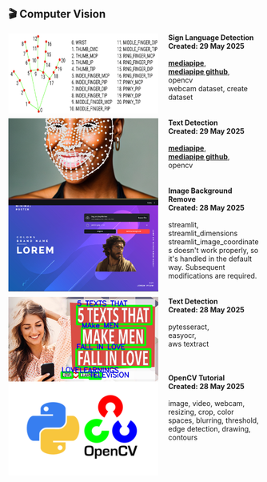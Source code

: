 

## 🎬 Computer Vision

<img src="sign_language_detector/sign.png" alt="opencv" width="300px" height="160px" align="left" style="padding-right:20px;object-fit:fill" />
<strong>Sign Language Detection</strong><br />
<div><strong>Created: 29 May 2025</strong></div>
<br/>
 <a href="https://ai.google.dev/edge/mediapipe/solutions/guide?hl=ko" title="mediapipe"><strong>mediapipe</strong></a>, <br/>
 <a href="https://github.com/google-ai-edge/mediapipe" title="mediapipe github"><strong>mediapipe github</strong></a>, <br/>
 opencv<br/>
 webcam dataset, create dataset

<br/>
<br/>
<br/>

<img src="face_emotion_detection/face_detection.png" alt="opencv" width="300px" height="160px" align="left" style="padding-right:20px;object-fit:cover" />
<strong>Text Detection</strong><br />
<div><strong>Created: 29 May 2025</strong></div>
<br/>
 <a href="https://ai.google.dev/edge/mediapipe/solutions/guide?hl=ko" title="mediapipe"><strong>mediapipe</strong></a>, <br/>
 <a href="https://github.com/google-ai-edge/mediapipe" title="mediapipe github"><strong>mediapipe github</strong></a>, <br/>
 opencv<br/>

<br/>
<br/>


<img src="image_background_remove/Image_Background_Remove.png" alt="Image Background Remove" width="300px" align="left" style="padding-right:20px" />
<strong>Image Background Remove</strong>
<div><strong>Created: 28 May 2025</strong></div>
<br/> 
 streamlit, streamlit_dimensions<br />
 streamlit_image_coordinates doesn't work properly, so it's handled in the default way. Subsequent modifications are required.

<br/>
<br/>
<br/>

<img src="text-detection/text-detection.jpg" alt="opencv" width="300px" align="left" style="padding-right:20px" />
<strong>Text Detection</strong><br />
<div><strong>Created: 28 May 2025</strong></div>
<br/>
 pytesseract, <br/>
 easyocr, <br/>
 aws textract<br/>

<br/>
<br/>
<br/>

<img src="opencv_basic/opencv.png" alt="opencv" width="300px" align="left" style="padding-right:20px" />
<strong>OpenCV Tutorial</strong><br />
<div><strong>Created: 28 May 2025</strong></div>
<br/>
 image, video, webcam, resizing, crop, color spaces, blurring, threshold, edge detection, drawing, contours

<br/>